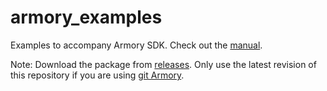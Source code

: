 # armory_examples

Examples to accompany Armory SDK. Check out the [manual](http://armory3d.org/manual/).

Note: Download the package from [releases](https://github.com/armory3d/armory_examples/releases). Only use the latest revision of this repository if you are using [git Armory](http://armory3d.org/manual/#/dev/gitversion?id=armory-updater).
